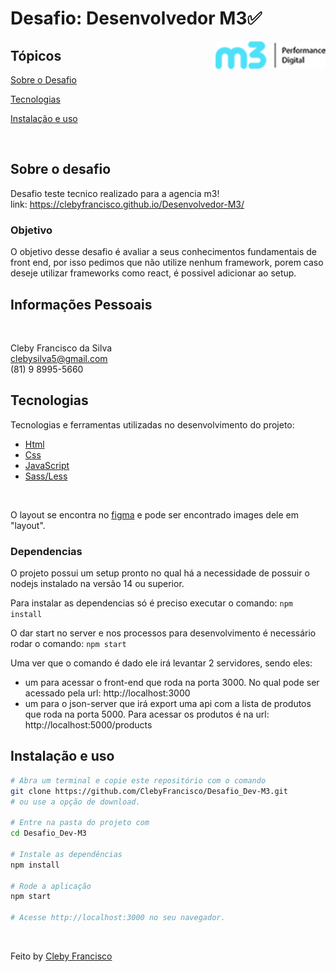 # Desafio: Desenvolvedor M3✅


<img align="right" src="./src/img/logo-m3.png" width="35%" alt="M3">

## Tópicos 

[Sobre o Desafio](#sobre-o-desafio)

[Tecnologias](#tecnologias)

[Instalação e uso](#instalação-e-uso)

<br>

## Sobre o desafio

Desafio teste tecnico realizado para a agencia m3!<br />
link: https://clebyfrancisco.github.io/Desenvolvedor-M3/

### Objetivo

O objetivo desse desafio é avaliar a seus conhecimentos fundamentais de front end, por isso pedimos que não utilize nenhum framework, porem caso deseje utilizar frameworks como react, é possivel adicionar ao setup.

## Informações Pessoais
<br />

Cleby Francisco da Silva<br />
clebysilva5@gmail.com<br />
(81) 9 8995-5660

## Tecnologias

Tecnologias e ferramentas utilizadas no desenvolvimento do projeto:
- [Html](https://developer.mozilla.org/pt-BR/docs/Web/HTML)
- [Css](https://developer.mozilla.org/pt-BR/docs/Web/CSS)
- [JavaScript](https://developer.mozilla.org/pt-BR/docs/Web/JavaScript)
- [Sass/Less](https://sass-lang.com/)

<br>

O layout se encontra no [figma](https://www.figma.com/file/hPfcV6VClVfkHCtje9997Q/Desafio-m3?node-id=0%3A1) e pode ser encontrado images dele em "layout".

### Dependencias

O projeto possui um setup pronto no qual há a necessidade de possuir o nodejs instalado na versão 14 ou superior.

Para instalar as dependencias só é preciso executar o comando: `npm install`

O dar start no server e nos processos para desenvolvimento é necessário rodar o comando: `npm start `

Uma ver que o comando é dado ele irá levantar 2 servidores, sendo eles:
 - um para acessar o front-end que roda na porta 3000. No qual pode ser acessado pela url: http://localhost:3000
 - um para o json-server que irá export uma api com a lista de produtos que roda na porta 5000. Para acessar os produtos é na url:  http://localhost:5000/products

## Instalação e uso

```bash
# Abra um terminal e copie este repositório com o comando
git clone https://github.com/ClebyFrancisco/Desafio_Dev-M3.git
# ou use a opção de download.

# Entre na pasta do projeto com 
cd Desafio_Dev-M3

# Instale as dependências
npm install

# Rode a aplicação
npm start

# Acesse http://localhost:3000 no seu navegador.
```

<br>

Feito by [Cleby Francisco](https://www.linkedin.com/in/cleby-francisco-silva/)
